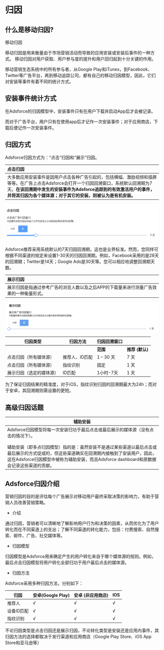 # 归因

## 什么是移动归因?

移动归因

移动归因是用来衡量由于市场营销活动而导致的应用安装或安装后事件的一种方式。
移动归因对用户获取、用户参与度的提升和用户回归起到十分关键的作用。

移动营销生态系统中的所有参与者，从Google Play和iTunes，到Facebook、Twitter等广告平台，再到移动追踪公司，都有自己的移动归因模型，因此，它们对安装等事件有着不同的统计方式。



## 安装事件统计方式

在Adsforce的归因模型中，安装事件只有在用户下载并启动App后才会被记录。

而对于广告平台，用户只有在使用app后才记作一次安装事件；对于应用商店，下载后便记作一次安装事件。 



## 归因方式

Adsforce归因方式为：“点击”归因和“展示”归因。

| 点击归因                                                   |
| :----------------------------------------------------------- |
| 大多数应用安装事件是因用户点击各种广告引起的，包括横幅、激励视频和插屏等等。在广告上点击Adsforce会打开一个归因回溯窗口，系统默认回溯期为7天。<b>在该回溯期中发生的安装事件为Adsforce追踪到的有效激活用户的事件，并将其归因为各个媒体源；对于其它的安装，则被认为是有机安装。</b> <br />
![image-20180816120429841](imgs/20190219104514.png)<br /><br />Adsforce推荐采用系统默认的7天归因回溯期，这也是业界标准。然而，您同样可根据不同渠道的规定来设置1-30天的归因回溯期。例如，Facebook采用的是28天的回溯期；Twitter是14天；Google Ads是30天等。您可以相应地调整回溯期天数。<br /> 

| 展示归因                                                   |
| :----------------------------------------------------------- |
| 展示归因是指通过参考广告的浏览人数以及之后APP的下载量来进行测量广告效果的一种衡量形式。 <br />
![image-20190219114401](imgs/20190219114401.png)


| **归因类型**      | **归因方法** | **归因回溯窗口** |      |
| ------------------------- | ---------------------- | -------------------------- | ------------------------- |
|                           |                        | **范围**                  | **推荐 (默认)** |
| 点击归因（所有媒体源）            | 推荐人、ID匹配  | 1 – 30 天                | 7 天 |
| 点击归因（所有媒体源）            | 指纹识别  | 固定                | 1 天 |
| 展示归因（选定的媒体源） | ID匹配         | 1小时-7天                      | 1 天                     |



为了保证归因结果的精准度，对于iOS，指纹识别归因的回溯期最大为24h；而对于安卓，其回溯期则需设置的更短。



## 高级归因话题

| 辅助安装                                                     |
| ------------------------------------------------------------ |
| Adsforce归因模型将每一次安装归功于最后点击或最后展示的媒体源（没有点击的情况下）。<br /><br />辅助安装（即多点归因模型）指的是：虽然安装不是通过某些渠道以最后点击或最后展示的方式促成的，但这些渠道确实在回溯期内接触到了安装用户，因此，这在Adsforce归因模型中被称为辅助安装，而且Adsforce dashboard和原数据会记录这些渠道的贡献。<br />|

## Adsforce归因介绍

营销归因的目的是评估每个广告展示对移动用户最终采取决策的影响力，有助于营销人员改善营销策略。

- 介绍

通过归因，营销者可以清晰地了解影响用户行为和决策的因素，从而优化为了用户转化而在不同渠道上的支出；了解不同渠道的转化能力，包括：付费搜索、自然搜索、邮件、广告、社交媒体等。

- 归因模型

归因模型是Adsforce用来确定产生的用户转化来自于哪个媒体源的规则。例如，最后点击归因模型将用户转化全部归功于用户最后点击的媒体源。

- 归因方法

Adsforce采用多种归因方法，分别如下： 

| 归因        | 安卓(Google Play) | 安卓 (非应用商店) | IOS  |
| ------------------ | -------------------- | --------------------- | ---- |
| 推荐人           | √                    | √                     | √    |
| 设备ID匹配 | √                    | √                     | √    |
| 指纹识别    | √                    | √                     | √    |

不论归因类型是点击归因还是展示归因，不论转化类型是安装还是应用内事件，其归因方法的选择都取决于发行渠道和应用商店（Google Play Store、iOS App Store和亚马逊等）